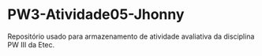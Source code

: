 # PW3-Atividade05-Jhonny
Repositório usado para armazenamento de atividade avaliativa da disciplina PW III da Etec.
